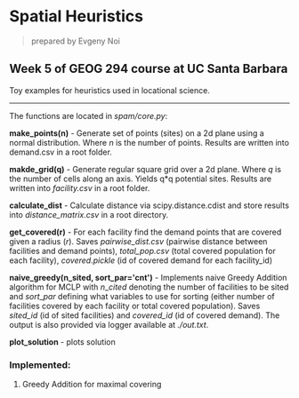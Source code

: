 # Spatial Heuristics

> prepared by Evgeny Noi 

## Week 5 of GEOG 294 course at UC Santa Barbara

Toy examples for heuristics used in locational science.  

---
The functions are located in *spam/core.py*: 

**make_points(n)** -  Generate set of points (sites) on a 2d plane using a normal distribution. Where $n$ is the number of points. Results are written into demand.csv in a root folder.  

**makde_grid(q)** - Generate regular square grid over a 2d plane. Where $q$ is the number of cells along an axis.  Yields q*q potential sites. Results are written into *facility.csv* in a root folder. 

**calculate_dist** - Calculate distance via scipy.distance.cdist and store results into *distance_matrix.csv* in a root directory.  

**get_covered(r)** - For each facility find the demand points that are covered given a radius ($r$). Saves *pairwise_dist.csv* (pairwise distance between facilities and demand points), *total_pop.csv* (total covered population for each facility), *covered.pickle* (id of covered demand for each facility_id)

**naive_greedy(n_sited, sort_par='cnt')** - Implements naive Greedy Addition algorithm for MCLP with $n\_cited$ denoting the number of facilities to be sited and $sort\_par$ defining what variables to use for sorting (either number of facilities covered by each facility or total covered population). Saves *sited_id* (id of sited facilities) and *covered_id* (id of covered demand). The output is also provided via logger available at *./out.txt*.

**plot_solution** - plots solution

### Implemented:

1. Greedy Addition for maximal covering 
